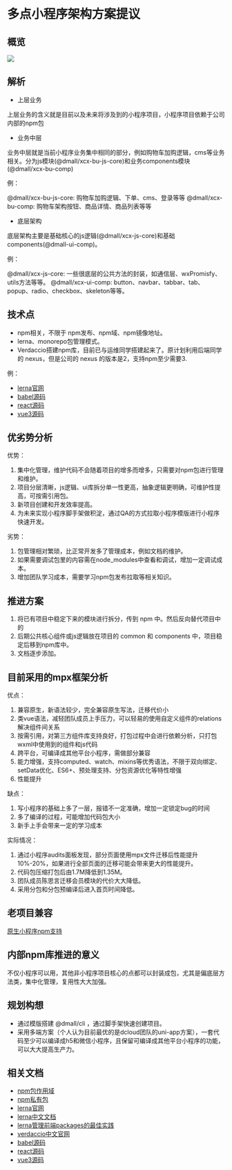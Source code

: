 # 多点小程序架构方案提议

## 概览

![](https://cdn.nlark.com/yuque/0/2020/png/257775/1591105573168-bc6b8167-298c-45c1-9586-4fd420ab0fa4.png)

## 解析

- 上层业务

上层业务的含义就是目前以及未来将涉及到的小程序项目，小程序项目依赖于公司内部的npm包

- 业务中层

业务中层就是当前小程序业务集中相同的部分，例如购物车加购逻辑，cms等业务相关。分为js模块(@dmall/xcx-bu-js-core)和业务components模块(@dmall/xcx-bu-comp)

例：

@dmall/xcx-bu-js-core: 购物车加购逻辑、下单、cms、登录等等
@dmall/xcx-bu-comp: 购物车架构按钮、商品详情、商品列表等等

- 底层架构

底层架构主要是基础核心的js逻辑(@dmall/xcx-js-core)和基础components(@dmall-ui-comp)。

例：

@dmall/xcx-js-core: 一些很底层的公共方法的封装，如通信层、wxPromisfy、utils方法等等。
@dmall/xcx-ui-comp: button、navbar、tabbar、tab、popup、radio、checkbox、skeleton等等。

## 技术点

- npm相关，不限于 npm发布、npm域、npm镜像地址。
- lerna、monorepo包管理模式。
- Verdaccio搭建npm库，目前已与运维同学搭建起来了。原计划利用后端同学的 nexus，但是公司的 nexus 的版本是2，支持npm至少需要3.

例：

- [lerna官网](https://lerna.js.org/)
- [babel源码](https://github.com/babel/babel/tree/master/packages)
- [react源码](https://github.com/facebook/react/tree/master/packages)
- [vue3源码](https://github.com/vuejs/vue-next/tree/master/packages)

## 优劣势分析

优势：

1. 集中化管理，维护代码不会随着项目的增多而增多，只需要对npm包进行管理和维护。
2. 项目分层清晰，js逻辑、ui库拆分单一性更高，抽象逻辑更明确，可维护性提高，可按需引用包。
3. 新项目创建和开发效率提高。
4. 为未来实现小程序脚手架做积淀，通过QA的方式拉取小程序模版进行小程序快速开发。

劣势：

1. 包管理相对繁琐，比正常开发多了管理成本，例如文档的维护。
2. 如果需要调试包里的内容需在node_modules中查看和调试，增加一定调试成本。
3. 增加团队学习成本，需要学习npm包发布拉取等相关知识。

## 推进方案

1. 将已有项目中稳定下来的模块进行拆分，传到 npm 中。然后反向替代项目中的
2. 后期公共核心组件或js逻辑放在项目的 common 和 components 中，项目稳定后移到npm库中。
3. 文档逐步添加。

## 目前采用的mpx框架分析

优点：

1. 兼容原生，新语法较少，完全兼容原生写法，迁移代价小
2. 类vue语法，减轻团队成员上手压力，可以轻易的使用自定义组件的relations解决组件间关系
3. 按需引用，对第三方组件库支持良好，打包过程中会进行依赖分析，只打包wxml中使用到的组件和js代码
4. 跨平台，可编译成其他平台小程序，需做部分兼容
5. 能力增强，支持computed、watch、mixins等优秀语法，不限于双向绑定、setData优化、ES6+、预处理支持、分包资源优化等特性增强
6. 性能提升

缺点：

1. 写小程序的基础上多了一层，报错不一定准确，增加一定锁定bug的时间
2. 多了编译的过程，可能增加代码包大小
3. 新手上手会带来一定的学习成本

实际情况：

1. 通过小程序audits面板发现，部分页面使用mpx文件迁移后性能提升10%-20%，如果进行全部页面的迁移可能会带来更大的性能提升。
2. 代码包压缩打包后由1.7M降低到1.35M。
3. 团队成员陈思言迁移会员模块的代价大大降低。
4. 采用分包和分包预编译后进入首页时间降低。

## 老项目兼容

[原生小程序npm支持](https://developers.weixin.qq.com/miniprogram/dev/devtools/npm.html)

## 内部npm库推进的意义

不仅小程序可以用，其他非小程序项目核心的点都可以封装成包，尤其是偏底层方法类，集中化管理，复用性大大加强。

## 规划构想

- 通过模版搭建 @dmall/cli ，通过脚手架快速创建项目。
- 采用多端方案（个人认为目前最优的是dcloud团队的uni-app方案），一套代码至少可以编译成h5和微信小程序，且保留可编译成其他平台小程序的功能，可以大大提高生产力。

## 相关文档

- [npm包作用域](https://docs.npmjs.com/about-scopes)
- [npm私有包](https://docs.npmjs.com/about-private-packages)
- [lerna官网](https://lerna.js.org/)
- [lerna中文文档](https://github.com/minhuaF/blog/issues/2)
- [lerna管理前端packages的最佳实践](https://juejin.im/post/5a989fb451882555731b88c2)
- [verdaccio中文官网](https://verdaccio.org/zh-CN/)
- [babel源码](https://github.com/babel/babel/tree/master/packages)
- [react源码](https://github.com/facebook/react/tree/master/packages)
- [vue3源码](https://github.com/vuejs/vue-next/tree/master/packages)
